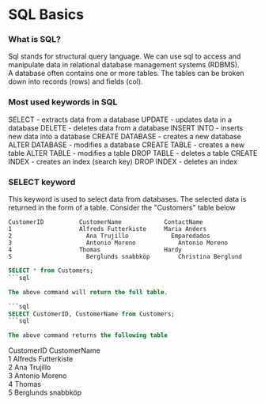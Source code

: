 # SQL Basics

### What is SQL?
Sql stands for structural query language. We can use sql to access and manipulate data in relational database management systems (RDBMS). <br/>
A database often contains one or more tables. The tables can be broken down into records (rows) and fields (col).

### Most used keywords in SQL
SELECT - extracts data from a database
UPDATE - updates data in a database
DELETE - deletes data from a database
INSERT INTO - inserts new data into a database
CREATE DATABASE - creates a new database
ALTER DATABASE - modifies a database
CREATE TABLE - creates a new table
ALTER TABLE - modifies a table
DROP TABLE - deletes a table
CREATE INDEX - creates an index (search key)
DROP INDEX - deletes an index

### SELECT keyword
This keyword is used to select data from databases. The selected data is returned in the form of a table. Consider the "Customers" table below 
```
CustomerID	        CustomerName  	        ContactName 	
1                   Alfreds Futterkiste	    Maria Anders	
2	                  Ana Trujillo            Emparedados
3	                  Antonio Moreno        	Antonio Moreno	
4                   Thomas                  Hardy
5	                  Berglunds snabbköp	    Christina Berglund	
```

```sql
SELECT * from Customers;
```sql

The above command will return the full table.

```sql
SELECT CustomerID, CustomerName from Customers;
```sql

The above command returns the following table

```
CustomerID	        CustomerName  	         	
1                   Alfreds Futterkiste	    	
2	                  Ana Trujillo            
3	                  Antonio Moreno        		
4                   Thomas                  
5	                  Berglunds snabbköp
```
